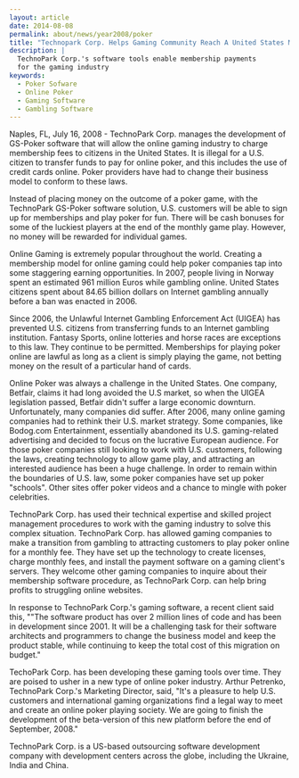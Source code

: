 ```yaml
---
layout: article
date: 2014-08-08
permalink: about/news/year2008/poker
title: "Technopark Corp. Helps Gaming Community Reach A United States Market"
description: |
  TechnoPark Corp.'s software tools enable membership payments
  for the gaming industry
keywords:
  - Poker Sofware
  - Online Poker
  - Gaming Software
  - Gambling Software
---
```


Naples, FL, July 16, 2008 - TechnoPark Corp. manages the development of GS-Poker software that will 
allow the online gaming industry to charge membership fees to citizens in the United States. It is 
illegal for a U.S. citizen to transfer funds to pay for online poker, and this includes the use of 
credit cards online. Poker providers have had to change their business model to conform to these laws.

Instead of placing money on the outcome of a poker game, with the TechnoPark GS-Poker software 
solution, U.S. customers will be able to sign up for memberships and play poker for fun. There will 
be cash bonuses for some of the luckiest players at the end of the monthly game play. However, no 
money will be rewarded for individual games.

Online Gaming is extremely popular throughout the world. Creating a membership model for online 
gaming could help poker companies tap into some staggering earning opportunities. In 2007, people 
living in Norway spent an estimated 961 million Euros while gambling online. United States citizens 
spent about 84.65 billion dollars on Internet gambling annually before a ban was enacted in 2006.

Since 2006, the Unlawful Internet Gambling Enforcement Act (UIGEA) has prevented U.S. citizens from 
transferring funds to an Internet gambling institution. Fantasy Sports, online lotteries and horse 
races are exceptions to this law. They continue to be permitted. Memberships for playing poker 
online are lawful as long as a client is simply playing the game, not betting money on the result of 
a particular hand of cards.

Online Poker was always a challenge in the United States. One company, Betfair, claims it had long 
avoided the U.S market, so when the UIGEA legislation passed, Betfair didn't suffer a large economic 
downturn. Unfortunately, many companies did suffer. After 2006, many online gaming companies had to 
rethink their U.S. market strategy. Some companies, like Bodog.com Entertainment, essentially 
abandoned its U.S. gaming-related advertising and decided to focus on the lucrative European 
audience. For those poker companies still looking to work with U.S. customers, following the laws, 
creating technology to allow game play, and attracting an interested audience has been a huge 
challenge. In order to remain within the boundaries of U.S. law, some poker companies have set up 
poker "schools". Other sites offer poker videos and a chance to mingle with poker celebrities.

TechnoPark Corp. has used their technical expertise and skilled project management procedures to 
work with the gaming industry to solve this complex situation. TechnoPark Corp. has allowed gaming 
companies to make a transition from gambling to attracting customers to play poker online for a 
monthly fee. They have set up the technology to create licenses, charge monthly fees, and install 
the payment software on a gaming client's servers. They welcome other gaming companies to inquire 
about their membership software procedure, as TechnoPark Corp. can help bring profits to struggling 
online websites.

In response to TechnoPark Corp.'s gaming software, a recent client said this, ""The software product 
has over 2 million lines of code and has been in development since 2001. It will be a challenging 
task for their software architects and programmers to change the business model and keep the product 
stable, while continuing to keep the total cost of this migration on budget."

TechoPark Corp. has been developing these gaming tools over time. They are poised to usher in a new 
type of online poker industry. Arthur Petrenko, TechnoPark Corp.'s Marketing Director, said, "It's a 
pleasure to help U.S. customers and international gaming organizations find a legal way to meet and 
create an online poker playing society. We are going to finish the development of the beta-version 
of this new platform before the end of September, 2008."

TechnoPark Corp. is a US-based outsourcing software development company with development centers 
across the globe, including the Ukraine, India and China.
